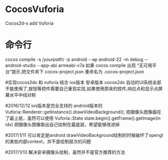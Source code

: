 # CocosVuforia
Cocos2d-x  add Vuforia

# 命令行 
cocos compile -s /*yourpath*/ -p android --ap android-22 -m debug  --android-studio --app-abi armeabi-v7a
如果 cocos compile 出现 “无可用平台”提示,把文件夹下 cocos-project.json 重命名为 .cocos-project.json


#实现cocos2dx 和 vuforia 结合
ios版本
安卓版本
cocos2dx 自动的UI系统全部不能使用了,按钮等控件需要自己重现实现,如果使用原来的控件,响应点和显示点屏幕水平中线对称

#2016/12/12
ios版本是完全支持的
android版本的 Vuforia::Renderer::getInstance().drawVideoBackground(); 把摄像头图像画在了最上层，虽然可以使用 Vuforia::State state.begin().getFrame().getImage(in idx) 把摄像头图像取出自己绘制在最底层，希望能够改进掉 

#2017/1/11
可以肯定是android drawVideoBackground绘制的时候破坏了opengl的某些内部context，并不是绘制层次的问题

#2017/1/13
解决安卓摄像头绘制，虽然并不是官方推荐的方法